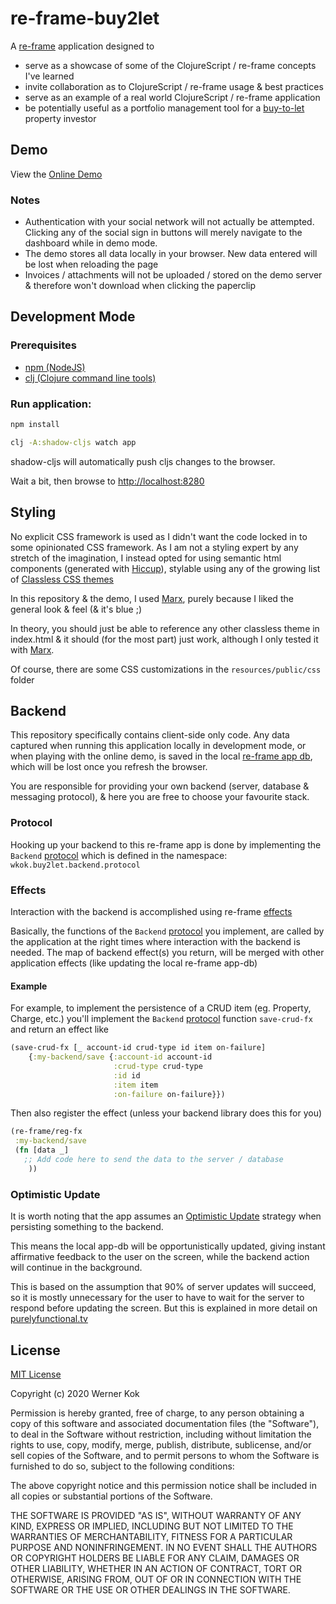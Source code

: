# re-frame-buy2let

A [re-frame](http://day8.github.io/re-frame/) application designed to

- serve as a showcase of some of the ClojureScript / re-frame concepts I've learned
- invite collaboration as to ClojureScript / re-frame usage & best practices
- serve as an example of a real world ClojureScript / re-frame application
- be potentially useful as a portfolio management tool for a [buy-to-let](https://en.wikipedia.org/wiki/Buy_to_let) property investor

## Demo

View the [Online Demo](https://wkok.github.io/re-frame-buy2let/demo)

### Notes

- Authentication with your social network will not actually be attempted. Clicking any of the social sign in buttons will merely navigate to the dashboard while in demo mode.
- The demo stores all data locally in your browser. New data entered will be lost when reloading the page
- Invoices / attachments will not be uploaded / stored on the demo server & therefore won't download when clicking the paperclip

## Development Mode

### Prerequisites

- [npm (NodeJS)](https://nodejs.org/en/)
- [clj (Clojure command line tools)](https://www.clojure.org/guides/deps_and_cli)

### Run application:

```bash
npm install

clj -A:shadow-cljs watch app
```

shadow-cljs will automatically push cljs changes to the browser.

Wait a bit, then browse to [http://localhost:8280](http://localhost:8280)

## Styling

No explicit CSS framework is used as I didn't want the code locked in to some opinionated CSS framework. 
As I am not a styling expert by any stretch of the imagination, I instead opted for using semantic html components (generated with [Hiccup](https://github.com/weavejester/hiccup)), stylable using any of the growing list of [Classless CSS themes](https://css-tricks.com/no-class-css-frameworks/)

In this repository & the demo, I used [Marx](https://mblode.github.io/marx/), purely because I liked the general look & feel (& it's blue ;)

In theory, you should just be able to reference any other classless theme in index.html & it should (for the most part) just work, although I only tested it with [Marx](https://mblode.github.io/marx/).

Of course, there are some CSS customizations in the `resources/public/css` folder

## Backend

This repository specifically contains client-side only code. Any data captured when running this application locally in development mode, or when playing with the online demo, is saved in the local [re-frame app db](http://day8.github.io/re-frame/application-state/), which will be lost once you refresh the browser.

You are responsible for providing your own backend (server, database & messaging protocol), & here you are free to choose your favourite stack.

### Protocol

Hooking up your backend to this re-frame app is done by implementing the `Backend` [protocol](https://clojure.org/reference/protocols) which is defined in the namespace: `wkok.buy2let.backend.protocol`

### Effects

Interaction with the backend is accomplished using re-frame [effects](http://day8.github.io/re-frame/Effects/)

Basically, the functions of the `Backend` [protocol](https://clojure.org/reference/protocols) you implement, are called by the application at the right times where interaction with the backend is needed. The map of backend effect(s) you return, will be merged with other application effects (like updating the local re-frame app-db)

#### Example

For example, to implement the persistence of a CRUD item (eg. Property, Charge, etc.) you'll implement the `Backend` [protocol](https://clojure.org/reference/protocols) function `save-crud-fx` and return an effect like

```clojure
(save-crud-fx [_ account-id crud-type id item on-failure]
    {:my-backend/save {:account-id account-id
                       :crud-type crud-type
                       :id id
                       :item item
                       :on-failure on-failure}})
```

Then also register the effect (unless your backend library does this  for you)

```clojure
(re-frame/reg-fx
 :my-backend/save
 (fn [data _]
   ;; Add code here to send the data to the server / database 
    ))
```

### Optimistic Update

It is worth noting that the app assumes an [Optimistic Update](https://purelyfunctional.tv/guide/optimistic-update-in-re-frame/) strategy when persisting something to the backend.

This means the local app-db will be opportunistically updated, giving instant affirmative feedback to the user on the screen, while the backend action will continue in the background.

This is based on the assumption that 90% of server updates will succeed, so it is mostly unnecessary for the user to have to wait for the server to respond before updating the screen. But this is explained in more detail on [purelyfunctional.tv](https://purelyfunctional.tv/guide/optimistic-update-in-re-frame/)

## License

[MIT License](https://choosealicense.com/licenses/mit/)

Copyright (c) 2020 Werner Kok

Permission is hereby granted, free of charge, to any person obtaining a copy
of this software and associated documentation files (the "Software"), to deal
in the Software without restriction, including without limitation the rights
to use, copy, modify, merge, publish, distribute, sublicense, and/or sell
copies of the Software, and to permit persons to whom the Software is
furnished to do so, subject to the following conditions:

The above copyright notice and this permission notice shall be included in all
copies or substantial portions of the Software.

THE SOFTWARE IS PROVIDED "AS IS", WITHOUT WARRANTY OF ANY KIND, EXPRESS OR
IMPLIED, INCLUDING BUT NOT LIMITED TO THE WARRANTIES OF MERCHANTABILITY,
FITNESS FOR A PARTICULAR PURPOSE AND NONINFRINGEMENT. IN NO EVENT SHALL THE
AUTHORS OR COPYRIGHT HOLDERS BE LIABLE FOR ANY CLAIM, DAMAGES OR OTHER
LIABILITY, WHETHER IN AN ACTION OF CONTRACT, TORT OR OTHERWISE, ARISING FROM,
OUT OF OR IN CONNECTION WITH THE SOFTWARE OR THE USE OR OTHER DEALINGS IN THE
SOFTWARE.